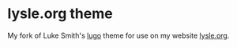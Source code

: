 # lysle.org theme

My fork of Luke Smith's [lugo](https://github.com/LukeSmithxyz/lugo) theme for use on my website [lysle.org](https://lysle.org).
